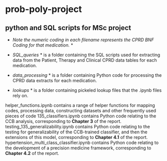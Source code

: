 # prob-poly-project
## python and SQL scripts for MSc project

* *Note the numeric coding in each filename represents the CPRD BNF Coding for that medication.* *

* *SQL_queries* * is a folder containing the SQL scripts used for extracting data from the Patient, Therapy and Clinical CPRD data tables for each medication.

* *data_processing* * is a folder containing Python code for processing the CPRD data extracts for each medication.

* *lookups* * is a folder containing pickeled lookup files that the .ipynb files rely on.


helper_functions.ipynb contains a range of helper functions for mapping codes, processing data, constructing datasets and other frequently used pieces of code
135_classifiers.ipynb contains Python code relating to the CCB analysis, corresponding to **Chapter 3** of the report.
testing_135_generalizability.ipynb contains Python code relating to the testing for generalizability of the CCB-trained classifier, and then the extensions of this model, corresponding to **Chapter 4.1** of the report.
hypertension_multi_class_classifier.ipynb contains Python code relating to the development of a precision medicine framework, corresponding to **Chapter 4.2** of the report.



